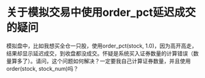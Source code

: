 # 关于模拟交易中使用order_pct延迟成交的疑问

模拟盘中，比如我想买全仓一只股，使用order_pct(stock, 1.0)，因为高开高走，结果却显示延迟成交，到收盘都没成交。怀疑是系统买入证券数量的计算错误（数量算多了）。请问，这个问题如何解决？一定要我自己计算证券数量，并且使用order(stock, stock_num)吗？